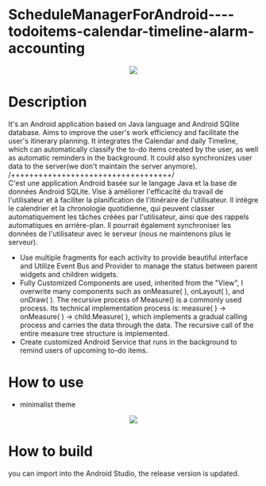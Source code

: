 # ScheduleManagerForAndroid----todoitems-calendar-timeline-alarm-accounting

<div align=center>
<img src="https://user-images.githubusercontent.com/53630148/193409294-eb907c2d-078a-4e0b-ac90-6e9590bbb28f.png">
</div>

# Description
It's an Android application based on Java language and Android SQlite database. Aims to improve the user's work efficiency and facilitate the user's itinerary planning. 
It integrates the Calendar and daily Timeline, which can automatically classify the to-do items created by the user, as well as automatic reminders in the background. 
It could also synchronizes user data to the server(we don't maintain the server anymore). 
/+++++++++++++++++++++++++++++++++++/  
C'est une application Android basée sur le langage Java et la base de données Android SQLite. Vise à améliorer l'efficacité du travail de l'utilisateur et à faciliter la planification de l'itinéraire de l'utilisateur.
Il intègre le calendrier et la chronologie quotidienne, qui peuvent classer automatiquement les tâches créées par l'utilisateur, ainsi que des rappels automatiques en arrière-plan.
Il pourrait également synchroniser les données de l'utilisateur avec le serveur (nous ne maintenons plus le serveur).

-	Use multiple fragments for each activity to provide beautiful interface and Utilize Event Bus and Provider to manage the status between parent widgets and children widgets.
-	Fully Customized Components are used, inherited from the "View", I overwrite many components such as onMeasure( ), onLayout( ), and onDraw( ). The recursive process of Measure() is a commonly used process. Its technical implementation process is: measure( ) → onMeasure( ) → child.Measure( ), which implements a gradual calling process and carries the data through the data. The recursive call of the entire measure tree structure is implemented.
-	Create customized Android Service that runs in the background to remind users of upcoming to-do items.

# How to use
- minimalist theme  
<div align=center>
<img src="https://user-images.githubusercontent.com/53630148/193410415-79bab4d6-0147-4ce7-bdaf-bae88b5d735f.gif">
</div>



# How to build
you can import into the Android Studio, the release version is updated.

